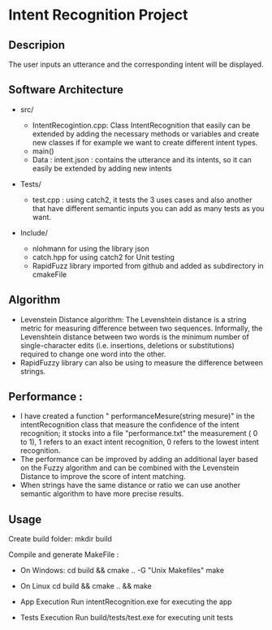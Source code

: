 # Intent Recognition Project

## Descripion

The user inputs an utterance and the corresponding intent will be displayed.

## Software Architecture 

*	src/
       * IntentRecogintion.cpp:  Class IntentRecognition that easily can be extended by adding the necessary methods or variables and create new classes if for example we want  to create different intent types.
       * main()
       * Data : intent.json : contains the utterance and its intents, so it can easily be extended by adding new intents
*	Tests/
       * test.cpp : using catch2, it tests the 3 uses cases and also another that have different semantic inputs you can add as many tests as you want.

*	Include/
       * nlohmann for using the library json
       * catch.hpp for using catch2 for Unit testing
       * RapidFuzz library imported from github and added as subdirectory in cmakeFile

## Algorithm
-	Levenstein Distance algorithm: The Levenshtein distance is a string metric for measuring difference between two sequences. Informally, the Levenshtein distance between two words is the minimum number of single-character edits (i.e. insertions, deletions or substitutions) required to change one word into the other.
-	RapidFuzzy library can also be using to measure the difference between strings.

## Performance :
*	I have created a function " performanceMesure(string mesure)" in the intentRecognition class that measure the confidence of the intent recognition; it stocks into a file "performance.txt" the measurement ( 0 to 1), 
1 refers to an exact intent recognition, 0 refers to the lowest intent recognition.
*	The performance can be improved by adding an additional layer based on the Fuzzy algorithm and can be combined with the Levenstein Distance to improve the score of intent matching.
*	When strings have the same distance or ratio we can use another semantic algorithm to have more precise results.


## Usage 

Create build folder: mkdir build


Compile and generate MakeFile :

*	On Windows:
cd build && cmake .. -G "Unix Makefiles" 
make
*	On Linux 
cd build && cmake .. &&  make

* App Execution
Run intentRecognition.exe for executing the app 

* Tests Execution
Run build/tests/test.exe for executing unit tests


